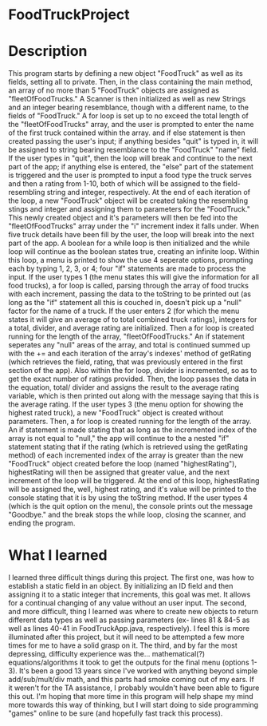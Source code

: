 # FoodTruckProject

# Description

   This program starts by defining a new object "FoodTruck" as well as its fields, setting all to private. Then, in the class containing the main method, an array of no more than 5 "FoodTruck" objects are assigned as "fleetOfFoodTrucks." A Scanner is then initialized as well as new Strings and an integer bearing resemblance, though with a different name, to the fields of "FoodTruck." A for loop is set up to no exceed the total length of the  "fleetOfFoodTrucks" array, and the user is prompted to enter the name of the first truck contained within the array. and if else statement is then created passing the user's input; if anything besides "quit" is typed in, it will be assigned to string bearing resemblance to the "FoodTruck" "name" field. If the user types in "quit", then the loop will break and continue to the next part of the app; if anything else is entered, the "else" part of the statement is triggered and the user is prompted to input a food type the truck serves and then a rating from 1-10, both of which will be assigned to the field-resembling string and integer, respectively. At the end of each iteration of the loop, a new "FoodTruck" object will be created taking the resembling stings and integer and assigning them to parameters for the "FoodTruck." This newly created object and it's parameters will then be fed into the "fleetOfFoodTrucks" array under the "i" increment index it falls under. When five truck details have been fill by the user, the loop will break into the next part of the app.
   A boolean for a while loop is then initialized and the while loop will continue as the boolean states true, creating an infinite loop. Within this loop, a menu is printed to show the use 4 seperate options, prompting each by typing 1, 2, 3, or 4; four "if" statements are made to process the input. 
   If the user types 1 (the menu states this will give the information for all food trucks), a for loop is called, parsing through the array of food trucks with each increment, passing the data to the toString to be printed out (as long as the "if" statement all this is couched in, doesn't pick up a "null" factor for the name of a truck.
   If the user enters 2 (for which the menu states it will give an average of to total combined truck ratings), integers for a total, divider, and average rating are initialized. Then a for loop is created running for the length of the array, "fleetOfFoodTrucks." An if statement seperates any "null" areas of the array, and total is continued summed up with the += and each iteration of the array's indexes' method of getRating (which retrieves the field, rating, that was previously entered in the first section of the app). Also within the for loop, divider is incremented, so as to get the exact number of ratings provided. Then, the loop passes the data in the equation, total/ divider and assigns the result to the average rating variable, which is then printed out along with the message saying that this is the average rating.
   If the user types 3 (the menu option for showing the highest rated truck), a new "FoodTruck" object is created without parameters. Then, a for loop is created running for the length of the array. An if statement is made stating that as long as the incremented index of the array is not equal to "null," the app will continue to the a nested "if" statement stating that if the rating (which is retrieved using the getRating method) of each incremented index of the array is greater than the new "FoodTruck" object created before the loop (named "highestRating"), highestRating will then be assigned that greater value, and the next increment of the loop will be triggered. At the end of this loop, highestRating will be assigned the, well, highest rating, and it's value will be printed to the console stating that it is by using the toString method.
   If the user types 4 (which is the quit option on the menu), the console prints out the message "Goodbye." and the break stops the while loop, closing the scanner, and ending the program.   
	

# What I learned
   I learned three difficult things during this project. The first one, was how to establish a static field in an object. By initializing an ID field and then assigning it to a static integer that increments, this goal was met. It allows for a continual changing of any value without an user input.
   The second, and more difficult, thing I learned was where to create new objects to return different data types as well as passing parameters (ex- lines 81 & 84-5 as well as lines 40-41 in FoodTruckApp.java, respectively). I feel this is more illuminated after this project, but it will need to be attempted a few more times for me to have a solid grasp on it.
   The third, and by far the most depressing, difficulty experience was the... mathematical(?) equations/algorithms it took to get the outputs for the final menu (options 1-3). It's been a good 13 years since I've worked with anything beyond simple add/sub/mult/div math, and this parts had smoke coming out of my ears. If it weren't for the TA assistance, I probably wouldn't have been able to figure this out. I'm hoping that more time in this program will help shape my mind more towards this way of thinking, but I will start doing to side programming "games" online to be sure (and hopefully fast track this process).
